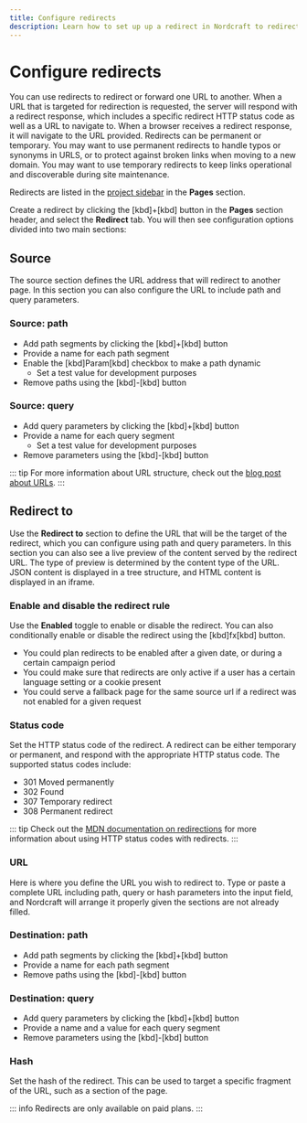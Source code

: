 ```yaml
---
title: Configure redirects
description: Learn how to set up up a redirect in Nordcraft to redirect users from one URL to another.
---
```


# Configure redirects

You can use redirects to redirect or forward one URL to another. When a URL that is targeted for redirection is requested, the server will respond with a redirect response, which includes a specific redirect HTTP status code as well as a URL to navigate to. When a browser receives a redirect response, it will navigate to the URL provided.
Redirects can be permanent or temporary. You may want to use permanent redirects to handle typos or synonyms in URLS, or to protect against broken links when moving to a new domain. You may want to use temporary redirects to keep links operational and discoverable during site maintenance.

Redirects are listed in the [project sidebar](/the-editor/project-sidebar) in the **Pages** section.

Create a redirect by clicking the [kbd]+[kbd] button in the **Pages** section header, and select the **Redirect** tab. You will then see configuration options divided into two main sections:

## Source

The source section defines the URL address that will redirect to another page. In this section you can also configure the URL to include path and query parameters.

### Source: path

- Add path segments by clicking the [kbd]+[kbd] button
- Provide a name for each path segment
- Enable the [kbd]Param[kbd] checkbox to make a path dynamic
  - Set a test value for development purposes
- Remove paths using the [kbd]-[kbd] button

### Source: query

- Add query parameters by clicking the [kbd]+[kbd] button
- Provide a name for each query segment
  - Set a test value for development purposes
- Remove parameters using the [kbd]-[kbd] button

::: tip
For more information about URL structure, check out the [blog post about URLs](https://blog.nordcraft.com/urls-how-do-they-really-work).
:::

## Redirect to

Use the **Redirect to** section to define the URL that will be the target of the redirect, which you can configure using path and query parameters. In this section you can also see a live preview of the content served by the redirect URL. The type of preview is determined by the content type of the URL. JSON content is displayed in a tree structure, and HTML content is displayed in an iframe.

### Enable and disable the redirect rule

Use the **Enabled** toggle to enable or disable the redirect. You can also conditionally enable or disable the redirect using the [kbd]fx[kbd] button.

- You could plan redirects to be enabled after a given date, or during a certain campaign period
- You could make sure that redirects are only active if a user has a certain language setting or a cookie present
- You could serve a fallback page for the same source url if a redirect was not enabled for a given request

### Status code

Set the HTTP status code of the redirect. A redirect can be either temporary or permanent, and respond with the appropriate HTTP status code. The supported status codes include:

- 301 Moved permanently
- 302 Found
- 307 Temporary redirect
- 308 Permanent redirect

::: tip
Check out the [MDN documentation on redirections](https://developer.mozilla.org/en-US/docs/Web/HTTP/Guides/Redirections) for more information about using HTTP status codes with redirects.
:::

### URL

Here is where you define the URL you wish to redirect to. Type or paste a complete URL including path, query or hash parameters into the input field, and Nordcraft will arrange it properly given the sections are not already filled.

### Destination: path

- Add path segments by clicking the [kbd]+[kbd] button
- Provide a name for each path segment
- Remove paths using the [kbd]-[kbd] button

### Destination: query

- Add query parameters by clicking the [kbd]+[kbd] button
- Provide a name and a value for each query segment
- Remove parameters using the [kbd]-[kbd] button

### Hash

Set the hash of the redirect. This can be used to target a specific fragment of the URL, such as a section of the page.

::: info
Redirects are only available on paid plans.
:::
